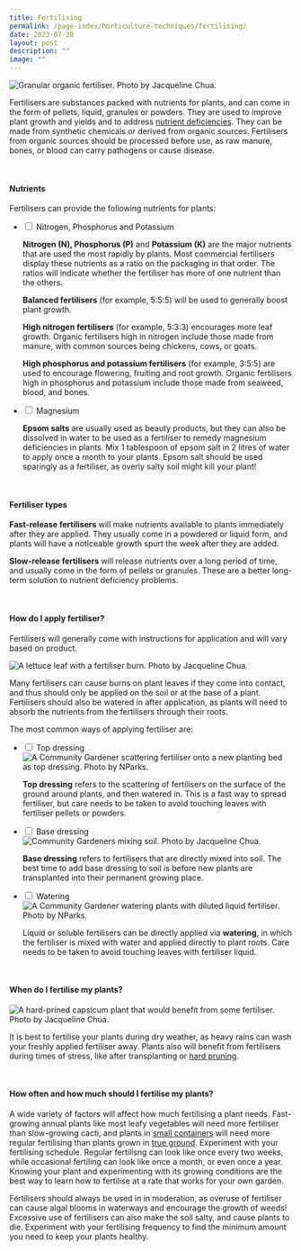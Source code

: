 ```yaml
---
title: Fertilising
permalink: /page-index/horticulture-techniques/fertilising/
date: 2023-07-28
layout: post
description: ""
image: ""
---
```

<section>
	<img title="Granular organic fertiliser. Photo by Jacqueline Chua." src="/images/Horti%20techniques/Fertiliser_Jacchua.jpg">
	<p>Fertilisers are substances packed with nutrients for plants, and can come in the form of pellets, liquid, granules or powders. They are used to improve plant growth and yields and  to address <a href="/page-index/plant-problems/nutrient-deficiencies/">nutrient deficiencies</a>. They can be made from synthetic chemicals or derived from organic sources. Fertilisers from organic sources should be processed before use, as raw manure, bones, or blood can carry pathogens or cause disease.</p>
	<br>
</section>

<section>
	<h4>Nutrients</h4>
	<p>Fertilisers can provide the following nutrients for plants:</p>
		<ul class="jekyllcodex_accordion">
	<li><input type="checkbox" id="accordion1">
		<label for="accordion1">Nitrogen, Phosphorus and Potassium</label><div>
	<p><b>Nitrogen (N), Phosphorus (P)</b> and <b>Potassium (K)</b> are the major nutrients that are used the most rapidly by plants. Most commercial fertilisers display these nutrients as a ratio on the packaging in that order. The ratios will indicate whether the fertiliser has more of one nutrient than the others.</p>
	<p><b>Balanced fertilisers</b> (for example, 5:5:5) will be used to generally boost plant growth.</p>
	<p><b>High nitrogen fertilisers</b> (for example, 5:3:3) encourages more leaf growth. Organic fertilisers high in nitrogen include those made from manure, with common sources being chickens, cows, or goats.</p>
	<p><b>High phosphorus and potassium fertilisers</b> (for example, 3:5:5) are used to encourage flowering, fruiting and root growth. Organic fertilisers high in phosphorus and potassium include those made from seaweed, blood, and bones.</p> 
		</div></li>
	<li><input type="checkbox" id="accordion2">
		<label for="accordion2">Magnesium</label><div>
	<p> <b>Epsom salts</b> are usually used as beauty products, but they can also be dissolved in water to be used as a fertiliser to remedy magnesium deficiencies in plants. Mix 1 tablespoon of epsom salt in 2 litres of water to apply once a month to your plants. Epsom salt should be used sparingly as a fertiliser, as overly salty soil might kill your plant! </p>
</div></li>
			</ul>
	<br>
</section>
<section>
	<h4>Fertiliser types</h4>
	<p><b>Fast-release fertilisers</b> will make nutrients available to plants immediately after they are applied. They usually come in a powdered or liquid form, and plants will have a noticeable growth spurt the week after they are added.</p>
	<p><b>Slow-release fertilisers</b> will release nutrients over a long period of time, and usually come in the form of pellets or granules. These are a better long-term solution to nutrient deficiency problems.</p>
</section>
<br>
<section>
	<h4>How do I apply fertiliser?</h4>
	<p>Fertilisers will generally come with instructions for application and will vary based on product. </p>
	<img title="A lettuce leaf with a fertiliser burn. Photo by Jacqueline Chua." src="/images/Horti%20techniques/fertiliserburn_jacquelinechua.jpg">
	<p>	Many fertilisers can cause burns on plant leaves if they come into contact, and thus should only be applied on the soil or at the base of a plant. Fertilisers should also be watered in after application, as plants will need to absorb the nutrients from the fertilisers through their roots.</p>
	<p>The most common ways of applying fertiliser are:</p>
<ul class="jekyllcodex_accordion">
	<li><input type="checkbox" id="accordion3">
		<label for="accordion3">Top dressing</label><div>
	<img title="A Community Gardener scattering fertiliser onto a new planting bed as top dressing. Photo by NParks." src="/images/Gardeners/Fertilising.jpg">
	<p><b>Top dressing</b> refers to the scattering of  fertilisers on the surface of the ground around plants, and then watered in. This is a fast way to spread fertiliser, but care needs to be taken to avoid touching leaves with fertiliser pellets or powders.
		</p></div></li>
	<li><input type="checkbox" id="accordion4">
		<label for="accordion4">Base dressing</label><div>
	<img title="Community Gardeners mixing soil. Photo by Jacqueline Chua." src="/images/Gardeners/Digging%20(4).jpg">
	<p><b>Base dressing</b> refers to fertilisers that are directly mixed into soil. The best time to add base dressing to soil is before new plants are transplanted into their permanent growing place.</p>
		</div></li>
	<li><input type="checkbox" id="accordion5">
		<label for="accordion5">Watering</label><div>
	<img title="A Community Gardener watering plants with diluted liquid fertiliser. Photo by NParks." src="/images/Gardeners/Planting%20(1).jpg">
	<p>Liquid or soluble fertilisers can be directly applied via <b>watering</b>, in which the fertiliser is mixed with water and applied directly to plant roots. Care needs to be taken to avoid touching leaves with fertiliser liquid.</p>
	</div></li>	
</ul></section>
<br>
<section>
	<h4>When do I fertilise my plants?</h4>
	<img title="A hard-prined capsicum plant that would benefit from some fertiliser. Photo by Jacqueline Chua." src="/images/Horti%20techniques/hardpruning_jacchua%20(2).jpg">
	<p>It is best to fertilise your plants during dry weather, as heavy rains can wash your freshly applied fertiliser away. Plants also will benefit from fertilisers during times of stress, like after transplanting or <a href="/page-index/horticulture-techniques/pruning/">hard pruning</a>.</p>
</section>
	<br>
<section>
	<h4>How often and how much should I fertilise my plants?</h4>
	<p>A wide variety of factors will affect how much fertilising a plant needs. Fast-growing annual plants like most leafy vegetables will need more fertiliser than slow-growing cacti, and plants in <a href="/horticulture-techniques/planting-in-containers/">small containers</a> will need more regular fertilising than plants grown in <a href="/page-index/horticulture-techniques/true-ground/">true ground</a>. Experiment with your fertilising schedule. Regular fertilisng can look like once every two weeks, while occasional fertiling can look like once a month, or even once a year.  Knowing your plant and experimenting with its growing conditions are the best way to learn how to fertilise at a rate that works for your own garden. </p>
	<p>Fertilisers should always be used in in moderation, as overuse of fertiliser can cause algal blooms in waterways and encourage the growth of weeds! Excessive use of fertilisers can also make the soil salty, and cause plants to die. Experiment with your fertilising frequency to find the minimum amount you need to keep your plants healthy.</p>
	</section>